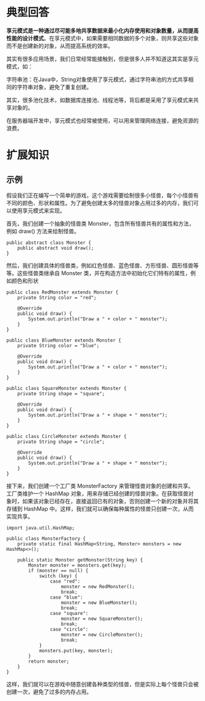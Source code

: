 # 典型回答


**享元模式是一种通过尽可能多地共享数据来最小化内存使用和对象数量，从而提高性能的设计模式**。在享元模式中，如果需要相同数据的多个对象，则共享这些对象而不是创建新的对象，从而提高系统的效率。



其实有很多应用场景，我们日常经常能接触到，但是很多人并不知道这其实是享元模式，如：



字符串池：在Java中，String对象使用了享元模式，通过字符串池的方式共享相同的字符串对象，避免了重复创建。



其实，很多池化技术，如数据库连接池、线程池等，背后都是采用了享元模式来共享对象的。



在服务器端开发中，享元模式也经常被使用，可以用来管理网络连接，避免资源的浪费。



# 扩展知识


## 示例


假设我们正在编写一个简单的游戏，这个游戏需要绘制很多小怪兽，每个小怪兽有不同的颜色、形状和属性。为了避免创建太多的怪兽对象占用过多的内存，我们可以使用享元模式来实现。



首先，我们创建一个抽象的怪兽类 Monster，包含所有怪兽共有的属性和方法，例如 draw() 方法来绘制怪兽。



```plain
public abstract class Monster {
    public abstract void draw();
}

```



然后，我们创建具体的怪兽类，例如红色怪兽、蓝色怪兽、方形怪兽、圆形怪兽等等。这些怪兽类继承自 Monster 类，并在构造方法中初始化它们特有的属性，例如颜色和形状



```plain
public class RedMonster extends Monster {
    private String color = "red";

    @Override
    public void draw() {
        System.out.println("Draw a " + color + " monster");
    }
}

public class BlueMonster extends Monster {
    private String color = "blue";

    @Override
    public void draw() {
        System.out.println("Draw a " + color + " monster");
    }
}

public class SquareMonster extends Monster {
    private String shape = "square";

    @Override
    public void draw() {
        System.out.println("Draw a " + shape + " monster");
    }
}

public class CircleMonster extends Monster {
    private String shape = "circle";

    @Override
    public void draw() {
        System.out.println("Draw a " + shape + " monster");
    }
}

```



接下来，我们创建一个工厂类 MonsterFactory 来管理怪兽对象的创建和共享。工厂类维护一个 HashMap 对象，用来存储已经创建的怪兽对象。在获取怪兽对象时，如果该对象已经存在，直接返回已有的对象，否则创建一个新的对象并将其存储到 HashMap 中。这样，我们就可以确保每种属性的怪兽只创建一次，从而实现共享。



```plain
import java.util.HashMap;

public class MonsterFactory {
    private static final HashMap<String, Monster> monsters = new HashMap<>();

    public static Monster getMonster(String key) {
        Monster monster = monsters.get(key);
        if (monster == null) {
            switch (key) {
                case "red":
                    monster = new RedMonster();
                    break;
                case "blue":
                    monster = new BlueMonster();
                    break;
                case "square":
                    monster = new SquareMonster();
                    break;
                case "circle":
                    monster = new CircleMonster();
                    break;
            }
            monsters.put(key, monster);
        }
        return monster;
    }
}

```



这样，我们就可以在游戏中随意创建各种类型的怪兽，但是实际上每个怪兽只会被创建一次，避免了过多的内存占用。

